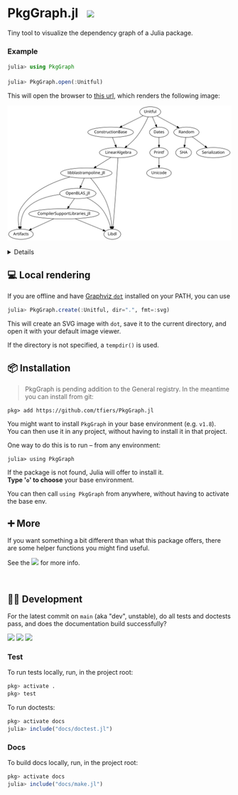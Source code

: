# PkgGraph.jl &nbsp; [![][docbadge]][docs]

<!-- The following part of this ReadMe will be re-used in the docs homepage (for DRY purposes) -->
<!-- for-inclusion-in-docs: -->

Tiny tool to visualize the dependency graph of a Julia package.

### Example

```julia
julia> using PkgGraph

julia> PkgGraph.open(:Unitful)
```
This will open the browser to [this url][dotlink], which renders the following image:

<!-- Generated with `PkgGraph.create("Unitful", dir="docs", fmt=:png)` -->
<img src="docs/img/Unitful-deps.svg"
     width=680
     alt="Dependency graph of Unitful, rendered with Graphviz dot">


<details>
  
  The given package (here: [Unitful][unitful]) must be installed in the currently active project for this to work.

  Note that `PkgGraph` does not have to be installed in the same project however:\
  you can switch projects _after_ `PkgGraph` has been imported (using `] activate`).

  Also see [Installation](#-installation) for an even easier way, without having to switch projects.

</details>

[unitful]: https://github.com/PainterQubits/Unitful.jl
[dotlink]: https://dreampuf.github.io/GraphvizOnline/#digraph%20%7B%0A%20%20%20%20node%20%5Bfontname%20%3D%20%22sans-serif%22%5D%0A%20%20%20%20edge%20%5Barrowsize%20%3D%200.88%5D%0A%20%20%20%20Unitful%20-%3E%20ConstructionBase%0A%20%20%20%20ConstructionBase%20-%3E%20LinearAlgebra%0A%20%20%20%20LinearAlgebra%20-%3E%20Libdl%0A%20%20%20%20LinearAlgebra%20-%3E%20libblastrampoline_jll%0A%20%20%20%20libblastrampoline_jll%20-%3E%20Artifacts%0A%20%20%20%20libblastrampoline_jll%20-%3E%20Libdl%0A%20%20%20%20libblastrampoline_jll%20-%3E%20OpenBLAS_jll%0A%20%20%20%20OpenBLAS_jll%20-%3E%20Artifacts%0A%20%20%20%20OpenBLAS_jll%20-%3E%20CompilerSupportLibraries_jll%0A%20%20%20%20CompilerSupportLibraries_jll%20-%3E%20Artifacts%0A%20%20%20%20CompilerSupportLibraries_jll%20-%3E%20Libdl%0A%20%20%20%20OpenBLAS_jll%20-%3E%20Libdl%0A%20%20%20%20Unitful%20-%3E%20Dates%0A%20%20%20%20Dates%20-%3E%20Printf%0A%20%20%20%20Printf%20-%3E%20Unicode%0A%20%20%20%20Unitful%20-%3E%20LinearAlgebra%0A%20%20%20%20Unitful%20-%3E%20Random%0A%20%20%20%20Random%20-%3E%20SHA%0A%20%20%20%20Random%20-%3E%20Serialization%0A%7D%0A


## 💻 Local rendering

If you are offline and have [Graphviz `dot`](https://graphviz.org) installed on your PATH, you can use
```julia
julia> PkgGraph.create(:Unitful, dir=".", fmt=:svg)
```
This will create an SVG image with `dot`, save it to the current directory, and open it with your default image viewer.

If the directory is not specified, a `tempdir()` is used.


## 📦 Installation

> PkgGraph is pending addition to the General registry. In the meantime you can install from git:
```
pkg> add https://github.com/tfiers/PkgGraph.jl
```

You might want to install `PkgGraph` in your base environment (e.g. `v1.8`).\
You can then use it in any project, without having to install it in that project.

One way to do this is to run – from any environment:
```
julia> using PkgGraph
```
If the package is not found, Julia will offer to install it.\
**Type '`o`' to choose** your base environment.

You can then call `using PkgGraph` from anywhere, without having to activate the base env.

<!-- /for-inclusion-in-docs -->


## ➕ More

If you want something a bit different than what this package offers, there are some helper functions you might find useful.

See the [![][docbadge]][docs] for more info.


[docbadge]: https://img.shields.io/badge/📕_Documentation-blue
[docs]: https://tfiers.github.io/PkgGraph.jl/



<br>

## 👩‍💻 Development

For the latest commit on `main` (aka "dev", unstable), do all tests and doctests pass, and does the documentation build successfully?

[![][tests-badg]][tests-link]
[![][mkdoc-badg]][mkdoc-link]
[![][doctt-badg]][doctt-link]

<!-- must have empty line before these -->
[tests-link]: https://github.com/tfiers/PkgGraph.jl/actions/workflows/Tests.yml
[doctt-link]: https://github.com/tfiers/PkgGraph.jl/actions/workflows/Doctest.yml
[mkdoc-link]: https://github.com/tfiers/PkgGraph.jl/actions/workflows/Documentation.yml
[tests-badg]: https://github.com/tfiers/PkgGraph.jl/actions/workflows/Tests.yml/badge.svg
[doctt-badg]: https://github.com/tfiers/PkgGraph.jl/actions/workflows/Doctest.yml/badge.svg
[mkdoc-badg]: https://github.com/tfiers/PkgGraph.jl/actions/workflows/Documentation.yml/badge.svg

### Test

To run tests locally, run, in the project root:
```julia
pkg> activate .
pkg> test
```

To run doctests:
```julia
pkg> activate docs
julia> include("docs/doctest.jl")
```

### Docs

To build docs locally, run, in the project root:
```julia
pkg> activate docs
julia> include("docs/make.jl")
```
